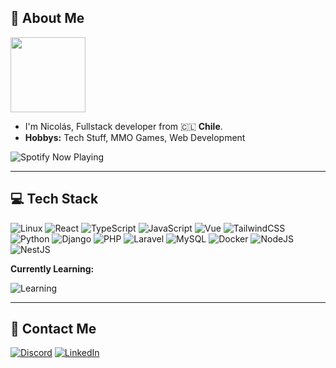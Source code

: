 ## 💫 About Me

<img src="https://i.ibb.co/SQG0hqZ/descarga.gif" width="120"/>

- I'm Nicolás, Fullstack developer from 🇨🇱 **Chile**.
- **Hobbys:** Tech Stuff, MMO Games, Web Development

![Spotify Now Playing](https://spotify-github-profile.kittinanx.com/api/view?uid=bixtsicor&cover_image=true&theme=novatorem&show_offline=false&background_color=000000&interchange=true&bar_color=7750bc&bar_color_cover=false)

---

## 💻 Tech Stack

![Linux](https://skillicons.dev/icons?i=linux)
![React](https://skillicons.dev/icons?i=react)
![TypeScript](https://skillicons.dev/icons?i=ts)
![JavaScript](https://skillicons.dev/icons?i=js)
![Vue](https://skillicons.dev/icons?i=vue)
![TailwindCSS](https://skillicons.dev/icons?i=tailwind)
![Python](https://skillicons.dev/icons?i=py)
![Django](https://skillicons.dev/icons?i=django)
![PHP](https://skillicons.dev/icons?i=php)
![Laravel](https://skillicons.dev/icons?i=laravel)
![MySQL](https://skillicons.dev/icons?i=mysql)
![Docker](https://skillicons.dev/icons?i=docker)
![NodeJS](https://skillicons.dev/icons?i=nodejs)
![NestJS](https://skillicons.dev/icons?i=nestjs)

**Currently Learning:**

![Learning](https://skillicons.dev/icons?i=aws,kafka,kubernetes,spring)

---

## 📝 Contact Me

[![Discord](https://skillicons.dev/icons?i=discord)](https://discordapp.com/users/335009772900450304)
[![LinkedIn](https://skillicons.dev/icons?i=linkedin)](https://www.linkedin.com/in/cortezmanzano/)
